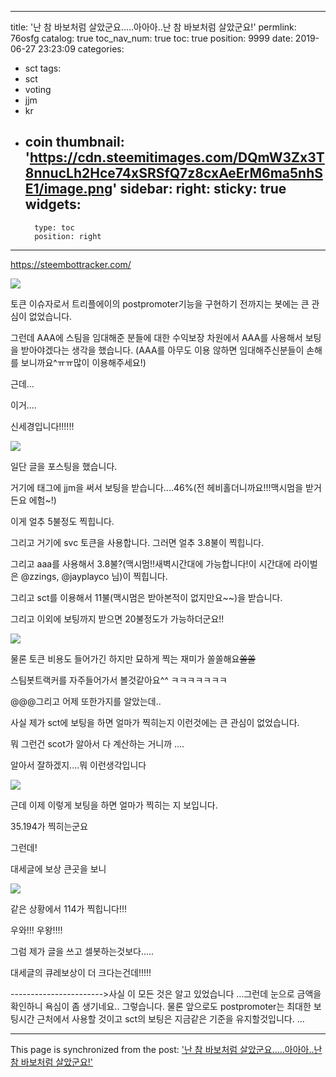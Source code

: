 
---
title: '난 참 바보처럼 살았군요.....아아아..난 참 바보처럼 살았군요!'
permlink: 76osfg
catalog: true
toc_nav_num: true
toc: true
position: 9999
date: 2019-06-27 23:23:09
categories:
- sct
tags:
- sct
- voting
- jjm
- kr
- coin
thumbnail: 'https://cdn.steemitimages.com/DQmW3Zx3T8nnucLh2Hce74xSRSfQ7z8cxAeErM6ma5nhSE1/image.png'
sidebar:
    right:
        sticky: true
widgets:
    -
        type: toc
        position: right
---


https://steembottracker.com/

![](https://cdn.steemitimages.com/DQmW3Zx3T8nnucLh2Hce74xSRSfQ7z8cxAeErM6ma5nhSE1/image.png)

토큰 이슈자로서 트리플에이의 postpromoter기능을  구현하기 전까지는 봇에는 큰 관심이 없었습니다.

그런데 AAA에 스팀을 임대해준 분들에 대한 수익보장 차원에서 AAA를 사용해서 보팅을 받아야겠다는 생각을 했습니다. (AAA를 아무도 이용 않하면 임대해주신분들이 손해를 보니까요^ㅠㅠ많이 이용해주세요!)

근데...

이거....

신세경입니다!!!!!!

![](https://cdn.steemitimages.com/DQmXVjdLu9SiEEp3c3DciiBaU7MjpjgCFq5RWrzD6BEkzMK/image.png)



일단 글을 포스팅을 했습니다.

거기에 태그에  jjm을 써서 보팅을 받습니다....46%(전 헤비홀더니까요!!!맥시멈을 받거든요 에험~!)

이게 얼추 5불정도 찍힙니다.

그리고 거기에 svc 토큰을 사용합니다. 그러면 얼추 3.8불이 찍힙니다.

그리고 aaa를 사용해서 3.8불?(맥시멈!!새벽시간대에 가능합니다!이 시간대에 라이벌은 @zzings, @jayplayco 님)이 찍힙니다.

그리고 sct를 이용해서 11불(맥시멈은 받아본적이 없지만요~~)을 받습니다.


그리고 이외에 보팅까지 받으면 20불정도가 가능하더군요!!

![](https://cdn.steemitimages.com/DQmZpBspRsCNrBvDsGbpzjfQ8vJtwCmrVZfWk6DXYrnmhWz/image.png)

물론 토큰 비용도 들어가긴 하지만 묘하게 찍는 재미가 쏠쏠해요~~쏠쏠~~


스팀봇트랙커를 자주들어가서 볼것같아요^^ ㅋㅋㅋㅋㅋㅋㅋ


@@@그리고 어제 또한가지를 알았는데..

사실 제가 sct에 보팅을 하면 얼마가 찍히는지 이런것에는 큰 관심이 없었습니다.

뭐 그런건 scot가 알아서 다 계산하는 거니까 ....

알아서 잘하겠지....뭐 이런생각입니다

![](https://cdn.steemitimages.com/DQmWpf6H4DW4YxpggJC8W5PEtJfn1uQDReuF4R894cAQExC/image.png)

근데 이제 이렇게 보팅을 하면  얼마가 찍히는 지 보입니다.

35.194가 찍히는군요

그런데!

대세글에 보상 큰곳을 보니

![](https://cdn.steemitimages.com/DQmazz4so6gcwDfLskbpwxe6txYz9GfTigtGdi19ybgSRHr/image.png)

같은 상황에서 114가 찍힙니다!!!

우와!!! 우왕!!!!

그럼 제가 글을 쓰고 셀봇하는것보다.....

대세글의 큐레보상이 더 크다는건데!!!!!



----------------------->사실 이 모든 것은 알고 있었습니다 ...그런데 눈으로 금액을 확인하니 욕심이 좀 생기네요.. 그렇습니다. 물론 앞으로도  postpromoter는 최대한 보팅시간 근처에서 사용할 것이고 sct의 보팅은 지금같은 기준을 유지할것입니다. ...

- - -

This page is synchronized from the post: ['난 참 바보처럼 살았군요.....아아아..난 참 바보처럼 살았군요!'](https://steemit.com/@virus707/76osfg)
